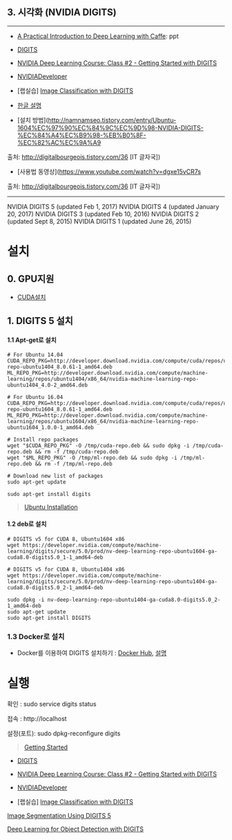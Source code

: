 ## 3. 시각화 \(NVIDIA DIGITS\)

---

* [A Practical Introduction to Deep Learning with Caffe](http://www.panderson.me/images/Caffe.pdf): ppt

- [DIGITS](https://github.com/NVIDIA/DIGITS)

- [NVIDIA Deep Learning Course: Class #2 - Getting Started with DIGITS](https://www.youtube.com/watch?v=jUiudfxjdr8)

- [NVIDIADeveloper](https://www.youtube.com/playlist?list=PL5B692fm6--tI-ijknnVZWbXU2H4JpSYe)

- [랩실습] [Image Classification with DIGITS](https://nvidia.qwiklab.com/focuses/1579)

- [한글 설명](http://digitalbourgeois.tistory.com/36)

- [설치 방법](http://namnamseo.tistory.com/entry/Ubuntu-1604%EC%97%90%EC%84%9C%EC%9D%98-NVIDIA-DIGITS-%EC%84%A4%EC%B9%98-%EB%B0%8F-%EC%82%AC%EC%9A%A9

출처: http://digitalbourgeois.tistory.com/36 [IT 글자국])

- [사용법 동영상](https://www.youtube.com/watch?v=dgxe15vCR7s

출처: http://digitalbourgeois.tistory.com/36 [IT 글자국])


---

NVIDIA DIGITS 5 (updated Feb 1, 2017)
NVIDIA DIGITS 4 (updated January 20, 2017)
NVIDIA DIGITS 3 (updated Feb 10, 2016)
NVIDIA DIGITS 2 (updated Sept 8, 2015)
NVIDIA DIGITS 1 (updated June 26, 2015)


# 설치  

## 0. GPU지원

- [CUDA설치](https://github.com/adioshun/Blog_Jekyll/blob/master/2017-07-18-CUDA_CuDNN_Installation.md)

## 1. DIGITS 5 설치

#### 1.1 Apt-get로 설치

```
# For Ubuntu 14.04
CUDA_REPO_PKG=http://developer.download.nvidia.com/compute/cuda/repos/ubuntu1404/x86_64/cuda-repo-ubuntu1404_8.0.61-1_amd64.deb
ML_REPO_PKG=http://developer.download.nvidia.com/compute/machine-learning/repos/ubuntu1404/x86_64/nvidia-machine-learning-repo-ubuntu1404_4.0-2_amd64.deb

# For Ubuntu 16.04
CUDA_REPO_PKG=http://developer.download.nvidia.com/compute/cuda/repos/ubuntu1604/x86_64/cuda-repo-ubuntu1604_8.0.61-1_amd64.deb
ML_REPO_PKG=http://developer.download.nvidia.com/compute/machine-learning/repos/ubuntu1604/x86_64/nvidia-machine-learning-repo-ubuntu1604_1.0.0-1_amd64.deb

# Install repo packages
wget "$CUDA_REPO_PKG" -O /tmp/cuda-repo.deb && sudo dpkg -i /tmp/cuda-repo.deb && rm -f /tmp/cuda-repo.deb
wget "$ML_REPO_PKG" -O /tmp/ml-repo.deb && sudo dpkg -i /tmp/ml-repo.deb && rm -f /tmp/ml-repo.deb

# Download new list of packages
sudo apt-get update

sudo apt-get install digits
```

> [Ubuntu Installation](https://github.com/NVIDIA/DIGITS/blob/digits-5.0/docs/UbuntuInstall.md)

#### 1.2 deb로 설치
```
# DIGITS v5 for CUDA 8, Ubuntu1604 x86
wget https://developer.nvidia.com/compute/machine-learning/digits/secure/5.0/prod/nv-deep-learning-repo-ubuntu1604-ga-cuda8.0-digits5.0_1-1_amd64-deb

# DIGITS v5 for CUDA 8, Ubuntu1404 x86
wget https://developer.nvidia.com/compute/machine-learning/digits/secure/5.0/prod/nv-deep-learning-repo-ubuntu1404-ga-cuda8.0-digits5.0_2-1_amd64-deb

sudo dpkg -i nv-deep-learning-repo-ubuntu1404-ga-cuda8.0-digits5.0_2-1_amd64-deb
sudo apt-get update
sudo apt-get install DIGITS
```

### 1.3 Docker로 설치
- Docker를 이용하여 DIGITS 설치하기 : [Docker Hub](https://hub.docker.com/r/nvidia/digits/), [설명](https://github.com/NVIDIA/nvidia-docker/wiki/DIGITS)

# 실행

확인 : sudo service digits status

접속 : http://localhost

설정(포트): sudo dpkg-reconfigure digits

> [Getting Started](https://github.com/NVIDIA/DIGITS/blob/digits-5.0/docs/GettingStarted.md)



- [DIGITS](https://github.com/NVIDIA/DIGITS)
- [NVIDIA Deep Learning Course: Class #2 - Getting Started with DIGITS](https://www.youtube.com/watch?v=jUiudfxjdr8)

- [NVIDIADeveloper](https://www.youtube.com/playlist?list=PL5B692fm6--tI-ijknnVZWbXU2H4JpSYe)

- [랩실습] [Image Classification with DIGITS](https://nvidia.qwiklab.com/focuses/1579)




[Image Segmentation Using DIGITS 5](https://devblogs.nvidia.com/parallelforall/image-segmentation-using-digits-5/)

[Deep Learning for Object Detection with DIGITS](https://devblogs.nvidia.com/parallelforall/deep-learning-object-detection-digits/)





